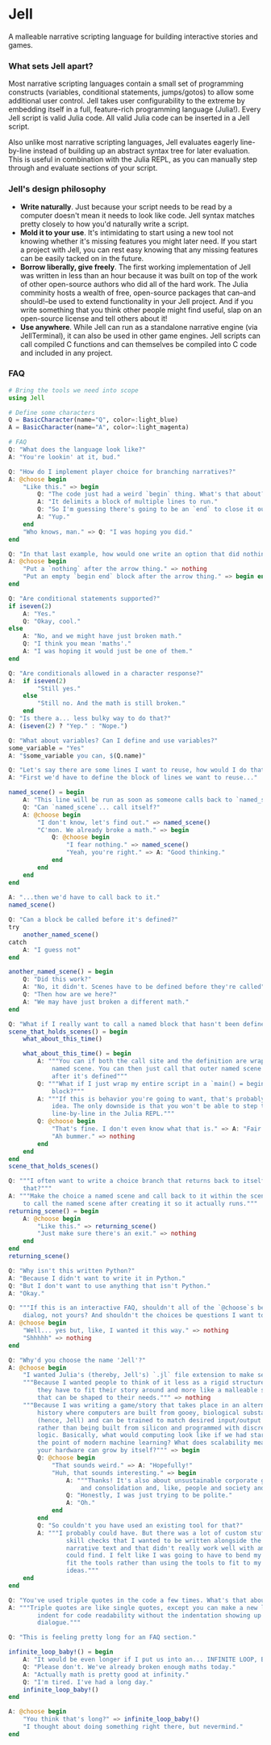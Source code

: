 # Jell

A malleable narrative scripting language for building interactive stories and games.

### What sets Jell apart?
Most narrative scripting languages contain a small set of programming constructs (variables, conditional statements, jumps/gotos) to allow some additional user control. Jell takes user configurability to the extreme by embedding itself in a full, feature-rich programming language (Julia!). Every Jell script is valid Julia code. All valid Julia code can be inserted in a Jell script.

Also unlike most narrative scripting languages, Jell evaluates eagerly line-by-line instead of building up an abstract syntax tree for later evaluation. This is useful in combination with the Julia REPL, as you can manually step through and evaluate sections of your script.

### Jell's design philosophy
- **Write naturally**. Just because your script needs to be read by a computer doesn't mean it needs to look like code. Jell syntax matches pretty closely to how you'd naturally write a script.
- **Mold it to your use**. It's intimidating to start using a new tool not knowing whether it's missing features you might later need. If you start a project with Jell, you can rest easy knowing that any missing features can be easily tacked on in the future.
- **Borrow liberally, give freely**. The first working implementation of Jell was written in less than an hour because it was built on top of the work of other open-source authors who did all of the hard work. The Julia comminity hosts a wealth of free, open-source packages that can–and should!–be used to extend functionality in your Jell project. And if you write something that you think other people might find useful, slap on an open-source license and tell others about it!
- **Use anywhere**. While Jell can run as a standalone narrative engine (via JellTerminal), it can also be used in other game engines. Jell scripts can call compiled C functions and can themselves be compiled into C code and included in any project.

### FAQ
```julia
# Bring the tools we need into scope
using Jell

# Define some characters
Q = BasicCharacter(name="Q", color=:light_blue)
A = BasicCharacter(name="A", color=:light_magenta)

# FAQ
Q: "What does the language look like?"
A: "You're lookin' at it, bud."

Q: "How do I implement player choice for branching narratives?"
A: @choose begin
    "Like this." => begin
        Q: "The code just had a weird `begin` thing. What's that about?"
        A: "It delimits a block of multiple lines to run."
        Q: "So I'm guessing there's going to be an `end` to close it out?"
        A: "Yup."
    end
    "Who knows, man." => Q: "I was hoping you did."
end

Q: "In that last example, how would one write an option that did nothing if chosen?"
A: @choose begin
    "Put a `nothing` after the arrow thing." => nothing
    "Put an empty `begin end` block after the arrow thing." => begin end
end

Q: "Are conditional statements supported?"
if iseven(2)
    A: "Yes."
    Q: "Okay, cool."
else
    A: "No, and we might have just broken math."
    Q: "I think you mean 'maths'."
    A: "I was hoping it would just be one of them."
end

Q: "Are conditionals allowed in a character response?"
A:  if iseven(2)
        "Still yes."
    else
        "Still no. And the math is still broken."
    end
Q: "Is there a... less bulky way to do that?"
A: (iseven(2) ? "Yep." : "Nope.")

Q: "What about variables? Can I define and use variables?"
some_variable = "Yes"
A: "$some_variable you can, $(Q.name)"

Q: "Let's say there are some lines I want to reuse, how would I do that?"
A: "First we'd have to define the block of lines we want to reuse..."

named_scene() = begin
    A: "This line will be run as soon as someone calls back to `named_scene`."
    Q: "Can `named_scene`... call itself?"
    A: @choose begin
        "I don't know, let's find out." => named_scene()
        "C'mon. We already broke a math." => begin
            Q: @choose begin
                "I fear nothing." => named_scene()
                "Yeah, you're right." => A: "Good thinking."
            end
        end
    end
end
    
A: "...then we'd have to call back to it."
named_scene()

Q: "Can a block be called before it's defined?"
try
    another_named_scene()
catch
    A: "I guess not"
end

another_named_scene() = begin
    Q: "Did this work?"
    A: "No, it didn't. Scenes have to be defined before they're called"
    Q: "Then how are we here?"
    A: "We may have just broken a different math."
end

Q: "What if I really want to call a named block that hasn't been defined yet?"
scene_that_holds_scenes() = begin
    what_about_this_time()

    what_about_this_time() = begin
        A: """You can if both the call site and the definition are wrapped in
            named scene. You can then just call that outer named scene right   
            after it's defined"""
        Q: """What if I just wrap my entire script in a `main() = begin ... end
            block?"""
        A: """If this is behavior you're going to want, that's probably a good
            idea. The only downside is that you won't be able to step through your code
            line-by-line in the Julia REPL."""
        Q: @choose begin
            "That's fine. I don't even know what that is." => A: "Fair enough."
            "Ah bummer." => nothing
        end
    end
end
scene_that_holds_scenes()

Q: """I often want to write a choice branch that returns back to itself. How can I do
    that?"""
A: """Make the choice a named scene and call back to it within the scene. Don't forget
    to call the named scene after creating it so it actually runs."""
returning_scene() = begin
    A: @choose begin
        "Like this." => returning_scene()
        "Just make sure there's an exit." => nothing
    end
end
returning_scene()

Q: "Why isn't this written Python?"
A: "Because I didn't want to write it in Python."
Q: "But I don't want to use anything that isn't Python."
A: "Okay."

Q: """If this is an interactive FAQ, shouldn't all of the `@choose`s be on my
    dialog, not yours? And shouldn't the choices be questions I want to ask?"""
A: @choose begin
    "Well... yes but, like, I wanted it this way." => nothing
    "Shhhhh" => nothing
end

Q: "Why'd you choose the name 'Jell'?"
A: @choose begin
    "I wanted Julia's (thereby, Jell's) `.jl` file extension to make sense." => nothing
    """Because I wanted people to think of it less as a rigid structure that
        they have to fit their story around and more like a malleable substance
        that can be shaped to their needs.""" => nothing
    """Because I was writing a game/story that takes place in an alternate
        history where computers are built from gooey, biological substances
        (hence, Jell) and can be trained to match desired input/output behavior
        rather than being built from silicon and programmed with discrete
        logic. Basically, what would computing look like if we had started from
        the point of modern machine learning? What does scalability mean when
        your hardware can grow by itself?""" => begin
        Q: @choose begin
            "That sounds weird." => A: "Hopefully!"
            "Huh, that sounds interesting." => begin
                A: """Thanks! It's also about unsustainable corporate growth
                    and consolidation and, like, people and society and..."""
                Q: "Honestly, I was just trying to be polite."
                A: "Oh."
            end
        end
        Q: "So couldn't you have used an existing tool for that?"
        A: """I probably could have. But there was a lot of custom stuff around
                skill checks that I wanted to be written alongside the
                narrative text and that didn't really work well with any tool I
                could find. I felt like I was going to have to bend my ideas to
                fit the tools rather than using the tools to fit to my
                ideas."""
    end
end

Q: "You've used triple quotes in the code a few times. What's that about?"
A: """Triple quotes are like single quotes, except you can make a new line and
        indent for code readability without the indentation showing up in your
        dialogue."""

Q: "This is feeling pretty long for an FAQ section."

infinite_loop_baby!() = begin
    A: "It would be even longer if I put us into an... INFINITE LOOP, BABY!"
    Q: "Please don't. We've already broken enough maths today."
    A: "Actually math is pretty good at infinity."
    Q: "I'm tired. I've had a long day."
    infinite_loop_baby!()
end

A: @choose begin
    "You think that's long?" => infinite_loop_baby!()
    "I thought about doing something right there, but nevermind."
end
```
